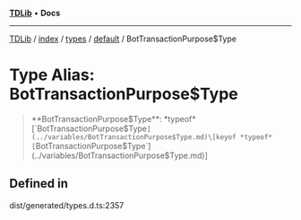 [**TDLib**](../../../../../../README.md) • **Docs**

***

[TDLib](../../../../../../modules.md) / [index](../../../../../README.md) / [types](../../../README.md) / [default](../README.md) / BotTransactionPurpose$Type

# Type Alias: BotTransactionPurpose$Type

> **BotTransactionPurpose$Type**: *typeof* [`BotTransactionPurpose$Type`](../variables/BotTransactionPurpose$Type.md)\[keyof *typeof* [`BotTransactionPurpose$Type`](../variables/BotTransactionPurpose$Type.md)\]

## Defined in

dist/generated/types.d.ts:2357
